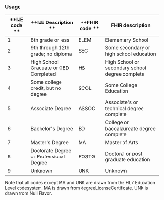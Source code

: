 ### Usage

| **IJE code **  | **IJE Description **|  **FHIR code **  | **FHIR description**|
| ----------------- | ----------------------------- | ------------------------------ | ----------------------------- |
|1 | 8th grade or less | ELEM | Elementary School |
|2 | 9th through 12th grade; no diploma | SEC | Some secondary or high school education |
|3 | High School Graduate or GED Completed | HS | High School or secondary school degree complete |
|4 | Some college credit, but no degree | SCOL | Some College Education |
|5 | Associate Degree | ASSOC | Associate's or technical degree complete |
|6 | Bachelor's Degree | BD | College or baccalaureate degree complete |
|7 | Master's Degree | MA |  Master of Arts |
|8 | Doctorate Degree or Professional Degree | POSTG | Doctoral or post graduate education |
|9 | Unknown | UNK | Unknown |

Note that all codes except MA and UNK are drawn from the HL7 Education Level codesystem.
MA is drawn from degreeLicenseCertificate.
UNK is drawn from Null Flavor.
